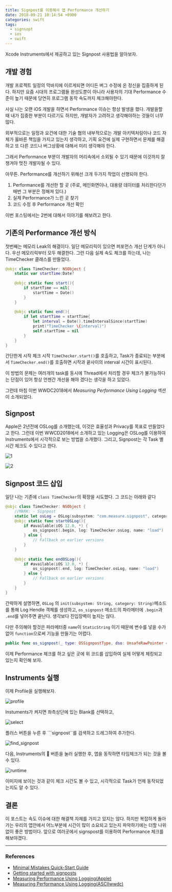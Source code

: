 ```yaml
---
title: Signpost를 이용해서 앱 Performance 개선하기 
date: 2018-09-21 10:14:54 +0900
categories: swift
tags:
  - signsopt
  - ios
  - swift
---
```

Xcode Instruments에서 제공하고 있는 Signpost 사용법을 알아보자.

## 개발 경험

개발 프로젝트 일정의 막바지에 이르게되면 어디든 버그 수정에 온 정신을 집중하게 된다.
하지만 요즘 시대의 프로그램들 완성도뿐이 아니라 사용자의 기대 Performance 수준이 높기 때문에 당연히 프로그램 동작 속도까지 체크해야한다. 

사실 나는 오랜 iOS 개발을 하면서 Performance 이슈는 항상 발생을 했다. 
개발을할 때 내가 집중한 부분이 다르기도 하지만, 개발자가 고려하고 생각해야하는 것들이 너무 많다.

외부적으로는 일정과 요건에 대한 기술 협의
내부적으로는 개발 아키텍처링이나 코드 자체가 옳바른 책임을 가지고 있는지 생각하고, 기획 요건에 실제 구현하면서 문제를 해결하고 또 다른 코드나 버그상황에 대해서 미리 생각해야 한다.

그래서 Performance 부분이 개발자의 머리속에서 소외될 수 있기 때문에 이것까지 잘 챙겨야 멋진 개발자될 수 있다.

아무튼. Performance를 개선하기 위해선 크개 두가지 작업이 선행되야 한다. 

1. Performance를 개선한 할 곳 (주로, 메인화면이나, 대용량 데이터를 처리한다던가 매번 그 부분은 정해져 있다.)
2. 실제 Performance가 느린 곳 찾기
3. 코드 수정 후 Performance 개선 확인

이번 포스팅에서는 2번에 대해서 이야기를 해보려고 한다.


## 기존의 Performance 개선 방식

첫번째는 메모리 Leak의 해결이다. 일단 메모리릭이 있으면 퍼포먼스 개선 단계가 아니다. 우선 메모리릭부터 모두 해결한다.
그런 다음 실제 속도 체크를 하는데, 
나는 TimeChecker 클래스를 만들었다.

```swift
@objc class TimeChecker: NSObject {
    static var startTime:Date?
    
    @objc static func start(){
        if startTime == nil{
            startTime = Date()
        }
    }
    
    @objc static func end(){
        if let startTime = startTime{
            let interval = Date().timeIntervalSince(startTime)
            print("TimeChecker \(interval)")
            self.startTime = nil
        }
    }
}
```

간단한게 시작 체크 시작 ```TimeChecker.start()```를 호출하고, Task가 종료되는 부분에서 ```TimeChecker.end()```를 호출하면 시작과 끝사이의 interval 시간이 표시된다.

이 방법의 문제는 여러개의 task를 동시에 Thread에서 처리할 경우 체크가 불가능하다는 단점이 있어 항상 언젠간 개선을 해야 겠다는 생각을 하고 있었다. 

그런데 마침 이번 WWDC2018에서 *Measuring Performance Using Logging* 섹션이 소개되었다.

## Signpost

Apple은 2년전에 OSLog를 소개했는데, 이것은 효율성과 Privacy를 목표로 만들었다고 한다. 그런데 이번 WWCD2018에서 소개하고 있는 Logging은 OSLog를 이용하여 Instruments에서 시각적으로 보는 방법을 소개했다.
그리고, Signpost는 각 Task 별 시간 체크도 수 있다고 한다.

![1](/assets/images/2018-09-21-Signpost.assets/1.png)

![2](/assets/images/2018-09-21-Signpost.assets/2.png)


## Signpost 코드 삽입

일단 나는 기존에 ```class TimeChecker```의 확장을 시도했다.
그 코드는 아래와 같다

```swift
@objc class TimeChecker: NSObject {
    //MARK: - Signpost
    static let osLog = OSLog(subsystem: "com.measure.signpost", category: "Create Object")
    @objc static func startOSLog(){
        if #available(iOS 12.0, *) {
            os_signpost(.begin, log: TimeChecker.osLog, name: "load")
        } else {
            // Fallback on earlier versions
        }
    }
    
    @objc static func endOSLog(){
        if #available(iOS 12.0, *) {
            os_signpost(.end, log: TimeChecker.osLog, name: "load")
        } else {
            // Fallback on earlier versions
        }
    }
}
```

간략하게 설명하면,  ```OSLog``` 의 ```init(subsystem: String, category: String)```메소드를 통해  Log Hendle 객체를 생성하고, ```os_signpost``` 메소드의 파라메터에 ```.begin```과 ```.end```를 넣어주면 끝난다.
생각보다 진입장벽이 높지는 않다. 

다만 주의해야 할것은  파라메터중 ```name```이 ```StaticString``` 이기 때문에 변수를 넣을 수가 없어 ```function```으로써 기능을 만들기는 어렵다.
```swift
public func os_signpost(_ type: OSSignpostType, dso: UnsafeRawPointer = #dsohandle, log: OSLog, name: StaticString, signpostID: OSSignpostID = default)
```


이제 Performance 체크를 하고 싶은 곳에 위 코드를 삽입하여 실제 어떻게 체킹되고 있는지 확인해 보자.

## Instruments 실행

이제 Profile을 실행해보자.

![profile](/assets/images/2018-09-21-Signpost.assets/profile.png)

Instuments가 켜지면 좌측상단에 있는 Blank를 선택하고,

![select](/assets/images/2018-09-21-Signpost.assets/select.png)

플러스 버튼을 누른 후 ```signpost``를 검색하고 드레그하여 추가한다.

![find_signpost](/assets/images/2018-09-21-Signpost.assets/find_signpost.png)

다음, Instruments의 🔴 버튼을 눌러 실행한 후, 앱을 동작하면 타임체크가 되는 것을 볼수 있다.

![runtime](/assets/images/2018-09-21-Signpost.assets/runtime.png)

이미지에 보이는 것과 같이 체크 시간도 볼 수 있고, 시각적으로 Task가 언제 동작되었는지도 알 수 있다.



## 결론
이 포스트는 속도 이슈에 대한 해결책 자체를 가지고 있지는 않다. 하지만 복잡하게 돌아가는 우리의 앱안에서 어느부분에 시간이 많이 소요되고 있는지 파악하기에는 더할 나위 없이 좋은 방법이다. 앞으로 여러곳에서 signspost를 이용하여 Performance 체크를 해보야겠다. 





---

### References
- [Minimal Mistakes Quick-Start Guide](https://mmistakes.github.io/minimal-mistakes/docs/quick-start-guide/)
- [Getting started with signposts](https://www.swiftbysundell.com/daily-wwdc/getting-started-with-signposts)
- [Measuring Performance Using Logging(Apple)](https://developer.apple.com/videos/play/wwdc2018/405/)
- [Measuring Performance Using Logging(ASCIIwwdc)](https://asciiwwdc.com/2018/sessions/405)


